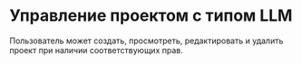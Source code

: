 # Управление проектом с типом LLM

Пользователь может создать, просмотреть, редактировать и удалить проект при наличии соответствующих прав. 
